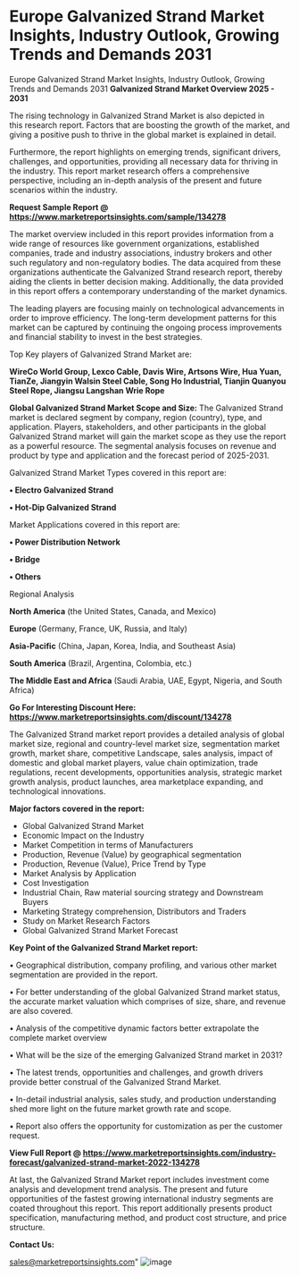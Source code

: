 # Europe Galvanized Strand Market Insights, Industry Outlook, Growing Trends and Demands 2031
Europe Galvanized Strand Market Insights, Industry Outlook, Growing Trends and Demands 2031
<Strong> Galvanized Strand Market Overview 2025 - 2031</strong>

The rising technology in Galvanized Strand Market is also depicted in this research report. Factors that are boosting the growth of the market, and giving a positive push to thrive in the global market is explained in detail.

Furthermore, the report highlights on emerging trends, significant drivers, challenges, and opportunities, providing all necessary data for thriving in the industry. This report market research offers a comprehensive perspective, including an in-depth analysis of the present and future scenarios within the industry.

<strong>Request Sample Report @ <a href=https://www.marketreportsinsights.com/sample/134278>https://www.marketreportsinsights.com/sample/134278</a></strong>

The market overview included in this report provides information from a wide range of resources like government organizations, established companies, trade and industry associations, industry brokers and other such regulatory and non-regulatory bodies. The data acquired from these organizations authenticate the Galvanized Strand research report, thereby aiding the clients in better decision making. Additionally, the data provided in this report offers a contemporary understanding of the market dynamics.

The leading players are focusing mainly on technological advancements in order to improve efficiency. The long-term development patterns for this market can be captured by continuing the ongoing process improvements and financial stability to invest in the best strategies.

Top Key players of Galvanized Strand Market are:

<strong>WireCo World Group, Lexco Cable, Davis Wire, Artsons Wire, Hua Yuan, TianZe, Jiangyin Walsin Steel Cable, Song Ho Industrial, Tianjin Quanyou Steel Rope, Jiangsu Langshan Wrie Rope</strong>

<strong><b>Global Galvanized Strand Market Scope and Size:</b></strong>
The Galvanized Strand market is declared segment by company, region (country), type, and application. Players, stakeholders, and other participants in the global Galvanized Strand market will gain the market scope as they use the report as a powerful resource. The segmental analysis focuses on revenue and product by type and application and the forecast period of 2025-2031.

Galvanized Strand Market Types covered in this report are:

<strong>• Electro Galvanized Strand

• Hot-Dip Galvanized Strand</strong>

Market Applications covered in this report are:

<strong>• Power Distribution Network

• Bridge

• Others</strong> 

Regional Analysis

<strong>North America</strong> (the United States, Canada, and Mexico)

<strong>Europe</strong> (Germany, France, UK, Russia, and Italy)

<strong>Asia-Pacific</strong> (China, Japan, Korea, India, and Southeast Asia)

<strong>South America</strong> (Brazil, Argentina, Colombia, etc.)

<strong>The Middle East and Africa</strong> (Saudi Arabia, UAE, Egypt, Nigeria, and South Africa)

<strong>Go For Interesting Discount Here: <a href=https://www.marketreportsinsights.com/discount/134278>https://www.marketreportsinsights.com/discount/134278</a></strong>

The Galvanized Strand market report provides a detailed analysis of global market size, regional and country-level market size, segmentation market growth, market share, competitive Landscape, sales analysis, impact of domestic and global market players, value chain optimization, trade regulations, recent developments, opportunities analysis, strategic market growth analysis, product launches, area marketplace expanding, and technological innovations.

<strong><b>Major factors covered in the report:</b></strong>
<ul>
  <li>Global Galvanized Strand Market </li>
  <li>Economic Impact on the Industry</li>
  <li>Market Competition in terms of Manufacturers</li>
  <li>Production, Revenue (Value) by geographical segmentation</li>
  <li>Production, Revenue (Value), Price Trend by Type</li>
  <li>Market Analysis by Application</li>
  <li>Cost Investigation</li>
  <li>Industrial Chain, Raw material sourcing strategy and Downstream Buyers</li>
  <li>Marketing Strategy comprehension, Distributors and Traders</li>
  <li>Study on Market Research Factors</li>
  <li>Global Galvanized Strand Market Forecast</li>
</ul>

<strong><b>Key Point of the Galvanized Strand Market report:</b></strong>

• Geographical distribution, company profiling, and various other market segmentation are provided in the report.

• For better understanding of the global Galvanized Strand market status, the accurate market valuation which comprises of size, share, and revenue are also covered.

• Analysis of the competitive dynamic factors better extrapolate the complete market overview

• What will be the size of the emerging Galvanized Strand market in 2031?

• The latest trends, opportunities and challenges, and growth drivers provide better construal of the Galvanized Strand Market.

• In-detail industrial analysis, sales study, and production understanding shed more light on the future market growth rate and scope.

• Report also offers the opportunity for customization as per the customer request.

<strong><b>View Full Report @ <a href=https://www.marketreportsinsights.com/industry-forecast/galvanized-strand-market-2022-134278>https://www.marketreportsinsights.com/industry-forecast/galvanized-strand-market-2022-134278</a></b></strong>


At last, the Galvanized Strand Market report includes investment come analysis and development trend analysis. The present and future opportunities of the fastest growing international industry segments are coated throughout this report. This report additionally presents product specification, manufacturing method, and product cost structure, and price structure.

<strong>Contact Us:</strong>

sales@marketreportsinsights.com"
![image](https://github.com/user-attachments/assets/f2695a4f-64f6-41b2-be93-f859b3d58086)
